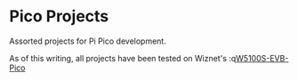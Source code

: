 # Pico Projects

Assorted projects for Pi Pico development.

As of this writing, all projects have been tested on Wiznet's :q[W5100S-EVB-Pico](https://www.wiznet.io/product-item/w5100s-evb-pico/)
